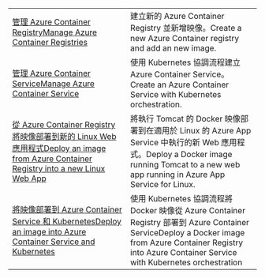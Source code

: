 |  |  |
|---------|---------|
| <span data-ttu-id="495b1-101">[管理 Azure Container Registry][1]</span><span class="sxs-lookup"><span data-stu-id="495b1-101">[Manage Azure Container Registries][1]</span></span> | <span data-ttu-id="495b1-102">建立新的 Azure Container Registry 並新增映像。</span><span class="sxs-lookup"><span data-stu-id="495b1-102">Create a new Azure Container registry and add an new image.</span></span> | 
| <span data-ttu-id="495b1-103">[管理 Azure Container Service][2]</span><span class="sxs-lookup"><span data-stu-id="495b1-103">[Manage Azure Container Service][2]</span></span> | <span data-ttu-id="495b1-104">使用 Kubernetes 協調流程建立 Azure Container Service。</span><span class="sxs-lookup"><span data-stu-id="495b1-104">Create an Azure Container Service with Kubernetes orchestration.</span></span> | 
| <span data-ttu-id="495b1-105">[從 Azure Container Registry 將映像部署到新的 Linux Web 應用程式][3]</span><span class="sxs-lookup"><span data-stu-id="495b1-105">[Deploy an image from Azure Container Registry into a new Linux Web App][3]</span></span> | <span data-ttu-id="495b1-106">將執行 Tomcat 的 Docker 映像部署到在適用於 Linux 的 Azure App Service 中執行的新 Web 應用程式。</span><span class="sxs-lookup"><span data-stu-id="495b1-106">Deploy a Docker image running Tomcat to a new web app running in Azure App Service for Linux.</span></span> | 
| <span data-ttu-id="495b1-107">[將映像部署到 Azure Container Service 和 Kubernetes][4]</span><span class="sxs-lookup"><span data-stu-id="495b1-107">[Deploy an image into Azure Container Service and Kubernetes][4]</span></span> | <span data-ttu-id="495b1-108">使用 Kubernetes 協調流程將 Docker 映像從 Azure Container Registry 部署到 Azure Container Service</span><span class="sxs-lookup"><span data-stu-id="495b1-108">Deploy a Docker image from Azure Container Registry into Azure Container Service with Kubernetes orchestration</span></span> |

[1]: https://azure.microsoft.com/resources/samples/acr-java-manage-azure-container-registry/
[2]: https://azure.microsoft.com/resources/samples/acs-java-manage-azure-container-service/
[3]: hhttps://azure.microsoft.com/resources/samples/app-service-java-deploy-image-from-acr-to-linux/
[4]: https://azure.microsoft.com/resources/samples/aad-java-browse-graph-and-manage-roles/
